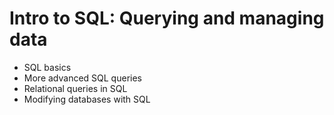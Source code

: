 # Intro to SQL: Querying and managing data
- SQL basics
- More advanced SQL queries
- Relational queries in SQL
- Modifying databases with SQL
